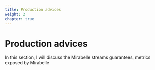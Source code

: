 ```yaml
---
title: Production advices
weight: 2
chapter: true
---
```


# Production advices

In this section, I will discuss the Mirabelle streams guarantees, metrics exposed by Mirabelle

